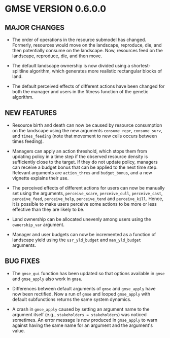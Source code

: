 # GMSE VERSION 0.6.0.0

## MAJOR CHANGES

* The order of operations in the resource submodel has changed. Formerly, resources would move on the landscape, reproduce, die, and then potentially consume on the landscape. Now, resources feed on the landscape, reproduce, die, and then move.

* The default landscape ownership is now divided using a shortest-splitline algorithm, which generates more realistic rectangular blocks of land.

* The default perceived effects of different actions have been changed for both the manager and users in the fitness function of the genetic algorithm.

## NEW FEATURES

* Resource birth and death can now be caused by resource consumption on the landscape using the new arguments `consume_repr`, `consume_surv`, and `times_feeding` (note that movement to new cells occurs between times feeding).

* Managers can apply an action threshold, which stops them from updating policy in a time step if the observed resource density is sufficiently close to the target. If they do not update policy, managers can receive a budget bonus that can be applied to the next time step. Relevant arguments are `action_thres` and `budget_bonus`, and a new vignette explains their use.

* The perceived effects of different actions for users can now be manually set using the arguments, `perceive_scare`, `perceive_cull`, `perceive_cast`, `perceive_feed`, `perceive_help`, `perceive_tend` and `perceive_kill`. Hence, it is possible to make users perceive some actions to be more or less effective than they are likely to be.

* Land ownership can be allocated unevenly among users using the `ownership_var` argument.

* Manager and user budgets can now be incremented as a function of landscape yield using the `usr_yld_budget` and `man_yld_budget` arguments.


## BUG FIXES

* The `gmse_gui` function has been updated so that options available in `gmse` and `gmse_apply` also work in `gmse`.

* Differences between default arguments of `gmse` and `gmse_apply` have now been rectified. Now a run of `gmse` and looped `gmse_apply` with default subfunctions returns the same system dynamics.

* A crash in `gmse_apply` caused by setting an argument name to the argument itself (e.g., `stakeholders = stakeholders`) was noticed sometimes. An error message is now produced in `gmse_apply` to warn against having the same name for an argument and the argument's value.


